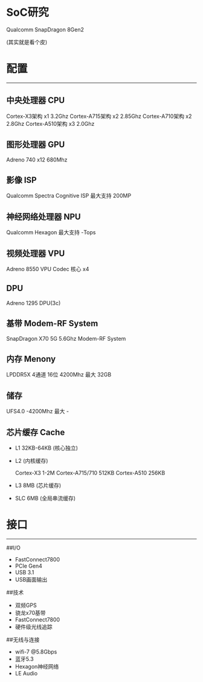 # SoC研究
Qualcomm
SnapDragon 8Gen2

(其实就是看个皮)

# 配置

---

## 中央处理器 CPU
   Cortex-X3架构 x1 3.2Ghz
   Cortex-A715架构 x2 2.85Ghz
   Cortex-A710架构 x2 2.8Ghz
   Cortex-A510架构 x3 2.0Ghz
   
## 图形处理器 GPU
   Adreno 740 x12 680Mhz
   
## 影像 ISP
   Qualcomm Spectra Cognitive ISP
   最大支持 200MP
   
## 神经网络处理器 NPU
   Qualcomm Hexagon
   最大支持 -Tops
   
## 视频处理器 VPU
   Adreno 8550 VPU
   Codec 核心 x4
   
## DPU
   Adreno 1295 DPU(3c)
   
## 基带 Modem-RF System
   SnapDragon X70
   5G 5.6Ghz
   Modem-RF System
   
## 内存 Menony
   LPDDR5X
   4通道 16位 4200Mhz
   最大 32GB
   
## 储存
   UFS4.0 -4200Mhz
   最大 -
   
## 芯片缓存 Cache
* L1 32KB-64KB (核心独立)
* L2 (内核缓存)

    Cortex-X3 1-2M
    Cortex-A715/710 512KB
    Cortex-A510 256KB
* L3 8MB (芯片缓存)
* SLC 6MB (全局串流缓存)

# 接口
---
##I/O 
* FastConnect7800
* PCIe Gen4
* USB 3.1
* USB画面输出

##技术
* 双频GPS
* 骁龙x70基带
* FastConnect7800
* 硬件级光线追踪

##无线与连接
* wifi-7 @5.8Gbps
* 蓝牙5.3
* Hexagon神经网络
* LE Audio
